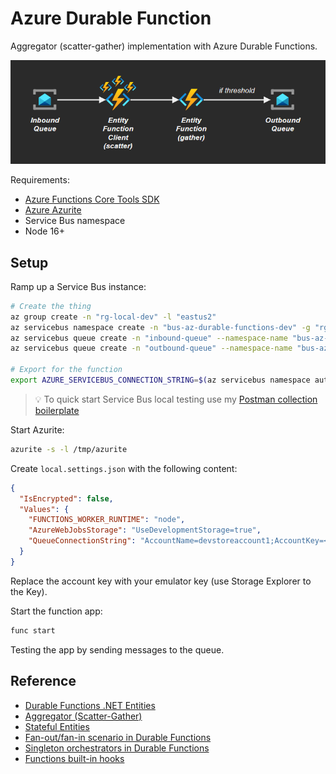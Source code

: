 # Azure Durable Function

Aggregator (scatter-gather) implementation with Azure Durable Functions.

<img src=".docs/entity.png" />

Requirements:

- [Azure Functions Core Tools SDK](https://github.com/Azure/azure-functions-core-tools)
- [Azure Azurite](https://github.com/Azure/Azurite)
- Service Bus namespace
- Node 16+

## Setup

Ramp up a Service Bus instance:

```sh
# Create the thing
az group create -n "rg-local-dev" -l "eastus2"
az servicebus namespace create -n "bus-az-durable-functions-dev" -g "rg-local-dev" -l "eastus2" --sku "Basic"
az servicebus queue create -n "inbound-queue" --namespace-name "bus-az-durable-functions-dev" -g "rg-local-dev" --enable-partitioning
az servicebus queue create -n "outbound-queue" --namespace-name "bus-az-durable-functions-dev" -g "rg-local-dev" --enable-partitioning

# Export for the function
export AZURE_SERVICEBUS_CONNECTION_STRING=$(az servicebus namespace authorization-rule keys list -g "rg-local-dev" --namespace-name "bus-az-durable-functions-dev" --name "RootManageSharedAccessKey" --query "primaryConnectionString" -o tsv)
```

> 💡 To quick start Service Bus local testing use my [Postman collection boilerplate](https://github.com/epomatti/servicebus-postman-collection)

Start Azurite:

```sh
azurite -s -l /tmp/azurite
```

Create `local.settings.json` with the following content:

```json
{
  "IsEncrypted": false,
  "Values": {
    "FUNCTIONS_WORKER_RUNTIME": "node",
    "AzureWebJobsStorage": "UseDevelopmentStorage=true",
    "QueueConnectionString": "AccountName=devstoreaccount1;AccountKey=<<<ACCOUNT_KEY>>>;DefaultEndpointsProtocol=http;BlobEndpoint=http://127.0.0.1:10000/devstoreaccount1;QueueEndpoint=http://127.0.0.1:10001/devstoreaccount1;TableEndpoint=http://127.0.0.1:10002/devstoreaccount1;"
  }
}
```

Replace the account key with your emulator key (use Storage Explorer to the Key).

Start the function app:

```sh
func start
```

Testing the app by sending messages to the queue.

## Reference

- [Durable Functions .NET Entities](https://learn.microsoft.com/en-us/azure/azure-functions/durable/durable-functions-dotnet-entities)
- [Aggregator (Scatter-Gather)](https://learn.microsoft.com/en-us/azure/azure-functions/durable/durable-functions-overview?tabs=javascript#aggregator)
- [Stateful Entities](https://learn.microsoft.com/en-us/azure/azure-functions/durable/durable-functions-entities?tabs=csharp)
- [Fan-out/fan-in scenario in Durable Functions](https://learn.microsoft.com/en-us/azure/azure-functions/durable/durable-functions-cloud-backup?tabs=javascript)
- [Singleton orchestrators in Durable Functions](https://learn.microsoft.com/en-us/azure/azure-functions/durable/durable-functions-singletons?tabs=javascript)
- [Functions built-in hooks](https://pjlee.net/blog/how-to-trigger-and-query-an-azure-entity-function-without-using-an-ordinary-function-just-use-the-bu)
